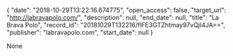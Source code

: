 {
  "date": "2018-10-29T13:22:16.674775", 
  "open_access": false, 
  "target_url": "http://labravapolo.com/", 
  "description": null, 
  "end_date": null, 
  "title": "La Brava Polo", 
  "record_id": "20181029T132216/flFE3GTZhtmay97vQjI4JA==", 
  "publisher": "labravapolo.com", 
  "start_date": null
}

None